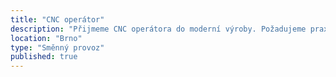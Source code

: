 ```yaml
---
title: "CNC operátor"
description: "Přijmeme CNC operátora do moderní výroby. Požadujeme praxi s CNC stroji a ochotu učit se novým technologiím."
location: "Brno"
type: "Směnný provoz"
published: true
---
```

